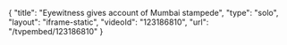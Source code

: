 {
    "title": "Eyewitness gives account of Mumbai stampede",
    "type": "solo",
    "layout": "iframe-static",
    "videoId": "123186810",
    "url": "\/tvpembed\/123186810"
}